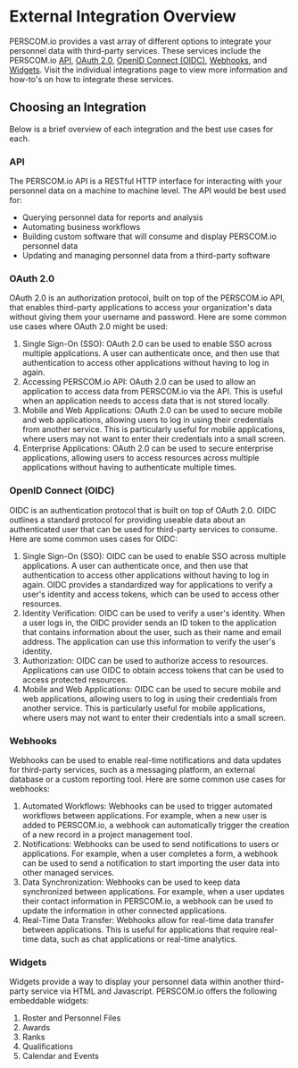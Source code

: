 # External Integration Overview

PERSCOM.io provides a vast array of different options to integrate your personnel data with third-party services. These services include the
PERSCOM.io [API](/external-integration/api), [OAuth 2.0](/external-integration/oauth),
[OpenID Connect (OIDC)](/external-integration/oauth/oidc), [Webhooks](/external-integration/webhooks), and
[Widgets](/external-integration/widgets). Visit the individual integrations page to view more information and how-to's on how to integrate
these services.

## Choosing an Integration

Below is a brief overview of each integration and the best use cases for each.

### API

The PERSCOM.io API is a RESTful HTTP interface for interacting with your personnel data on a machine to machine level. The API would be best
used for:

- Querying personnel data for reports and analysis
- Automating business workflows
- Building custom software that will consume and display PERSCOM.io personnel data
- Updating and managing personnel data from a third-party software

### OAuth 2.0

OAuth 2.0 is an authorization protocol, built on top of the PERSCOM.io API, that enables third-party applications to access your
organization's data without giving them your username and password. Here are some common use cases where OAuth 2.0 might be used:

1. Single Sign-On (SSO): OAuth 2.0 can be used to enable SSO across multiple applications. A user can authenticate once, and then use that
   authentication to access other applications without having to log in again.
2. Accessing PERSCOM.io API: OAuth 2.0 can be used to allow an application to access data from PERSCOM.io via the API. This is useful when
   an application needs to access data that is not stored locally.
3. Mobile and Web Applications: OAuth 2.0 can be used to secure mobile and web applications, allowing users to log in using their
   credentials from another service. This is particularly useful for mobile applications, where users may not want to enter their
   credentials into a small screen.
4. Enterprise Applications: OAuth 2.0 can be used to secure enterprise applications, allowing users to access resources across multiple
   applications without having to authenticate multiple times.

### OpenID Connect (OIDC)

OIDC is an authentication protocol that is built on top of OAuth 2.0. OIDC outlines a standard protocol for providing useable data about an
authenticated user that can be used for third-party services to consume. Here are some common uses cases for OIDC:

1. Single Sign-On (SSO): OIDC can be used to enable SSO across multiple applications. A user can authenticate once, and then use that
   authentication to access other applications without having to log in again. OIDC provides a standardized way for applications to verify a
   user's identity and access tokens, which can be used to access other resources.
2. Identity Verification: OIDC can be used to verify a user's identity. When a user logs in, the OIDC provider sends an ID token to the
   application that contains information about the user, such as their name and email address. The application can use this information to
   verify the user's identity.
3. Authorization: OIDC can be used to authorize access to resources. Applications can use OIDC to obtain access tokens that can be used to
   access protected resources.
4. Mobile and Web Applications: OIDC can be used to secure mobile and web applications, allowing users to log in using their credentials
   from another service. This is particularly useful for mobile applications, where users may not want to enter their credentials into a
   small screen.

### Webhooks

Webhooks can be used to enable real-time notifications and data updates for third-party services, such as a messaging platform, an external
database or a custom reporting tool. Here are some common use cases for webhooks:

1. Automated Workflows: Webhooks can be used to trigger automated workflows between applications. For example, when a new user is added to
   PERSCOM.io, a webhook can automatically trigger the creation of a new record in a project management tool.
2. Notifications: Webhooks can be used to send notifications to users or applications. For example, when a user completes a form, a webhook
   can be used to send a notification to start importing the user data into other managed services.
3. Data Synchronization: Webhooks can be used to keep data synchronized between applications. For example, when a user updates their contact
   information in PERSCOM.io, a webhook can be used to update the information in other connected applications.
4. Real-Time Data Transfer: Webhooks allow for real-time data transfer between applications. This is useful for applications that require
   real-time data, such as chat applications or real-time analytics.

### Widgets

Widgets provide a way to display your personnel data within another third-party service via HTML and Javascript. PERSCOM.io offers the
following embeddable widgets:

1. Roster and Personnel Files
2. Awards
3. Ranks
4. Qualifications
5. Calendar and Events
